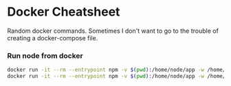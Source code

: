 # Docker Cheatsheet
Random docker commands. Sometimes I don't want to go to the trouble of creating a docker-compose file. 

### Run node from docker
```sh
docker run -it --rm --entrypoint npm -v $(pwd):/home/node/app -w /home/node/app node:10.15.1 install
docker run -it --rm --entrypoint npm -v $(pwd):/home/node/app -w /home/node/app node:10.15.1 test
```
